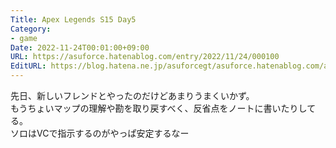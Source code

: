 ```yaml
---
Title: Apex Legends S15 Day5
Category:
- game
Date: 2022-11-24T00:01:00+09:00
URL: https://asuforce.hatenablog.com/entry/2022/11/24/000100
EditURL: https://blog.hatena.ne.jp/asuforcegt/asuforce.hatenablog.com/atom/entry/4207112889939493135
---
```


先日、新しいフレンドとやったのだけどあまりうまくいかず。  
もうちょいマップの理解や勘を取り戻すべく、反省点をノートに書いたりしてる。  
ソロはVCで指示するのがやっぱ安定するなー
